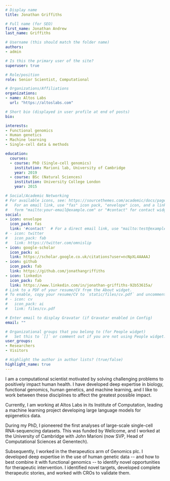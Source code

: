 ```yaml
---
# Display name
title: Jonathan Griffiths

# Full name (for SEO)
first_name: Jonathan Andrew
last_name: Griffiths

# Username (this should match the folder name)
authors:
- admin

# Is this the primary user of the site?
superuser: true

# Role/position
role: Senior Scientist, Computational

# Organizations/Affiliations
organizations:
- name: Altos Labs
  url: "https://altoslabs.com"

# Short bio (displayed in user profile at end of posts)
bio: 

interests:
- Functional genomics
- Human genetics
- Machine learning
- Single-cell data & methods

education:
  courses:
  - course: PhD (Single-cell genomics)
    institution: Marioni lab, University of Cambridge
    year: 2019
  - course: BSc (Natural Sciences)
    institution: University College London
    year: 2015

# Social/Academic Networking
# For available icons, see: https://sourcethemes.com/academic/docs/page-builder/#icons
#   For an email link, use "fas" icon pack, "envelope" icon, and a link in the
#   form "mailto:your-email@example.com" or "#contact" for contact widget.
social:
- icon: envelope
  icon_pack: fas
  link: '#contact'  # For a direct email link, use "mailto:test@example.org".
# - icon: twitter
#   icon_pack: fab
#   link: https://twitter.com/omnislip
- icon: google-scholar
  icon_pack: ai
  link: https://scholar.google.co.uk/citations?user=ncNpXL4AAAAJ
- icon: github
  icon_pack: fab
  link: https://github.com/jonathangriffiths
- icon: linkedin
  icon_pack: fab
  link: https://www.linkedin.com/in/jonathan-griffiths-92b53615a/
# Link to a PDF of your resume/CV from the About widget.
# To enable, copy your resume/CV to `static/files/cv.pdf` and uncomment the lines below.
# - icon: cv
#   icon_pack: ai
#   link: files/cv.pdf

# Enter email to display Gravatar (if Gravatar enabled in Config)
email: ""

# Organizational groups that you belong to (for People widget)
#   Set this to `[]` or comment out if you are not using People widget.
user_groups:
- Researchers
- Visitors

# Highlight the author in author lists? (true/false)
highlight_name: true
---
```


I am a computational scientist motivated by solving challenging problems to positively impact human health.
I have developed deep expertise in biology, functional genomics, human genetics, and machine learning, and I like to work between these disciplines to affect the greatest possible impact.

Currently, I am working at Altos Labs in its Institute of Computation, leading a machine learning project developing large language models for epigenetics data.

During my PhD, I pioneered the first analyses of large-scale single-cell RNA-sequencing datasets.
This was funded by Wellcome, and I worked at the University of Cambridge with John Marioni (now SVP, Head of Computational Sciences at Genentech).

Subsequently, I worked in the therapeutics arm of Genomics plc.
I developed deep expertise in the use of human genetic data -- and how to best combine it with functional genomics -- to identify novel opportunities for therapeutic intervention.
I identified novel targets, developed complete therapeutic stories, and worked with CROs to validate them.
